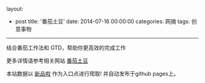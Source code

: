 layout: 
  - post 
title: '番茄土豆' 
date: 2014-07-16 00:00:00 
categories: 网摘 
tags: 创意事物 
---

结合番茄工作法和 GTD，帮助你更高效的完成工作  

更多详情请参考相关网站 [番茄土豆](http://pomotodo.com)  

本站数据以 [新品啦](http://xinpinla.com/) 作为入口点进行爬取! 并自动发布于github pages上。  
